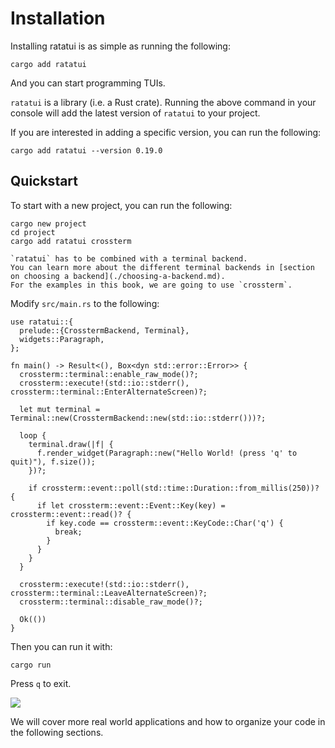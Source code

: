 # Installation

Installing ratatui is as simple as running the following:

```console
cargo add ratatui
```

And you can start programming TUIs.

`ratatui` is a library (i.e. a Rust crate).
Running the above command in your console will add the latest version of `ratatui` to your project.

If you are interested in adding a specific version, you can run the following:

```console
cargo add ratatui --version 0.19.0
```

## Quickstart

To start with a new project, you can run the following:

```console
cargo new project
cd project
cargo add ratatui crossterm
```

```admonish note
`ratatui` has to be combined with a terminal backend.
You can learn more about the different terminal backends in [section on choosing a backend](./choosing-a-backend.md).
For the examples in this book, we are going to use `crossterm`.
```

Modify `src/main.rs` to the following:

```rust,no_run,noplayground
use ratatui::{
  prelude::{CrosstermBackend, Terminal},
  widgets::Paragraph,
};

fn main() -> Result<(), Box<dyn std::error::Error>> {
  crossterm::terminal::enable_raw_mode()?;
  crossterm::execute!(std::io::stderr(), crossterm::terminal::EnterAlternateScreen)?;

  let mut terminal = Terminal::new(CrosstermBackend::new(std::io::stderr()))?;

  loop {
    terminal.draw(|f| {
      f.render_widget(Paragraph::new("Hello World! (press 'q' to quit)"), f.size());
    })?;

    if crossterm::event::poll(std::time::Duration::from_millis(250))? {
      if let crossterm::event::Event::Key(key) = crossterm::event::read()? {
        if key.code == crossterm::event::KeyCode::Char('q') {
          break;
        }
      }
    }
  }

  crossterm::execute!(std::io::stderr(), crossterm::terminal::LeaveAlternateScreen)?;
  crossterm::terminal::disable_raw_mode()?;

  Ok(())
}
```

Then you can run it with:

```
cargo run
```

Press `q` to exit.

![](https://user-images.githubusercontent.com/1813121/262363304-d601478e-2091-40ce-b96f-671e9bf8904b.gif)

We will cover more real world applications and how to organize your code in the following sections.

